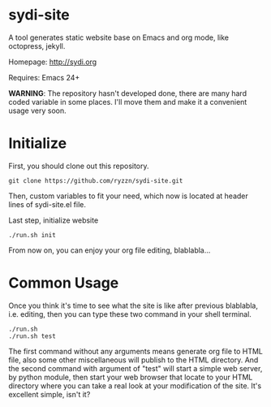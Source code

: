 sydi-site
=========

A tool generates static website base on Emacs and org mode, like octopress, jekyll.

Homepage: http://sydi.org

Requires: Emacs 24+

**WARNING**: The repository hasn't developed done, there are many hard
  coded variable in some places. I'll move them and make it a
  convenient usage very soon.

Initialize
==========

First, you should clone out this repository.

    git clone https://github.com/ryzzn/sydi-site.git

Then, custom variables to fit your need, which now is located at
header lines of sydi-site.el file.

Last step, initialize website

    ./run.sh init

From now on, you can enjoy your org file editing, blablabla...

Common Usage
============

Once you think it's time to see what the site is like after previous
blablabla, i.e. editing, then you can type these two command in your
shell terminal.

    ./run.sh
    ./run.sh test

The first command without any arguments means generate org file to
HTML file, also some other miscellaneous will publish to the HTML
directory. And the second command with argument of "test" will start a
simple web server, by python module, then start your web browser that
locate to your HTML directory where you can take a real look at your
modification of the site. It's excellent simple, isn't it?

